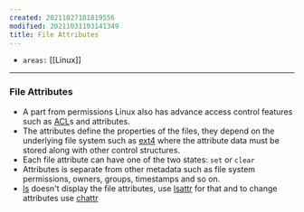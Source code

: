 ```yaml
---
created: 20211027181819556
modified: 20211031193141349
title: File Attributes
---
```


- `areas:` [[Linux]]

---

### File Attributes

- A part from permissions Linux also has advance access control features such as [ACL](#ACL)s and attributes.
- The attributes define the properties of the files, they depend on the underlying file system such as [ext4](#ext4) where the attribute data must be stored along with other control structures.
- Each file attribute can have one of the two states: `set` or `clear`
- Attributes is separate from other metadata such as file system permissions, owners, groups, timestamps and so on.
- [ls](#ls) doesn't display the file attributes, use [lsattr](#lsattr) for that and to change attributes use [chattr](#chattr)
